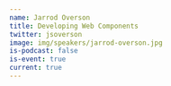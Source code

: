 ```yaml
---
name: Jarrod Overson
title: Developing Web Components
twitter: jsoverson
image: img/speakers/jarrod-overson.jpg
is-podcast: false
is-event: true
current: true
---
```

